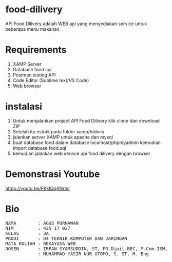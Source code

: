 # food-dilivery
API Food Dilivery adalah WEB api yang menyediakan service untuk beberapa menu makanan.

# Requirements
1. XAMP Server
2. Database food.sql
3. Postman testing API
4. Code Editor (Sublime text/VS Code)
5. Web browser

# instalasi
1. Untuk menjalankan project API Food Dilivery klik clone dan download ZIP
2. Setelah itu estrak pada folder xamp/htdocs
3. jalankan server XAMP untuk apache dan mysql
4. buat database food dalam database localhost/phpmyadmin kemudian import database food.sql  
5. kemudian jalankan web service api food dilivery dengan browser

# Demonstrasi Youtube
https://youtu.be/FKklQqANrhc

# Bio
<pre>
NAMA        : AGUS PURNAWAN
NIM         : 425 17 027
KELAS       : 3A
PRODI       : D4 TEKNIK KOMPUTER DAN JARINGAN
MATA KULIAH : REKAYASA WEB
DOSEN       : IRFAN SYAMSUDDIN, ST, PG.Dipil.BEC, M.Com.ISM,Ph.D
            : MUHAMMAD YASIR NUR UTOMO, S. ST. M. Eng
</pre>
